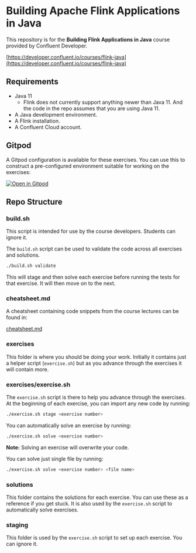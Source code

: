 # Building Apache Flink Applications in Java

This repository is for the **Building Flink Applications in Java** course provided by Confluent Developer.

[https://developer.confluent.io/courses/flink-java](https://developer.confluent.io/courses/flink-java)

## Requirements

- Java 11 
	- Flink does not currently support anything newer than Java 11. And the code in the repo assumes that you are using Java 11.
- A Java development environment.
- A Flink installation.
- A Confluent Cloud account.

## Gitpod

A Gitpod configuration is available for these exercises. You can use this to construct a pre-configured environment suitable for working on the exercises:

[![Open in Gitpod](https://gitpod.io/button/open-in-gitpod.svg)](https://gitpod.io/#https://github.com/confluentinc/learn-building-flink-applications-in-java-exercises)

## Repo Structure

### build.sh

This script is intended for use by the course developers. Students can ignore it.

The `build.sh` script can be used to validate the code across all exercises and solutions.

```bash
./build.sh validate
```

This will stage and then solve each exercise before running the tests for that exercise. It will then move on to the next.

### cheatsheet.md

A cheatsheet containing code snippets from the course lectures can be found in:

[cheatsheet.md](cheatsheet.md)

### exercises

This folder is where you should be doing your work. Initially it contains just a helper script (`exercise.sh`) but as you advance through the exercises it will contain more.

### exercises/exercise.sh

The `exercise.sh` script is there to help you advance through the exercises. At the beginning of each exercise, you can import any new code by running:

```bash
./exercise.sh stage <exercise number>
```

You can automatically solve an exercise by running:

```bash
./exercise.sh solve <exercise number>
```

**Note:** Solving an exercise will overwrite your code.

You can solve just single file by running:

```bash
./exercise.sh solve <exercise number> <file name>
```

### solutions

This folder contains the solutions for each exercise. You can use these as a reference if you get stuck. It is also used by the `exercise.sh` script to automatically solve exercises.

### staging

This folder is used by the `exercise.sh` script to set up each exercise. You can ignore it.